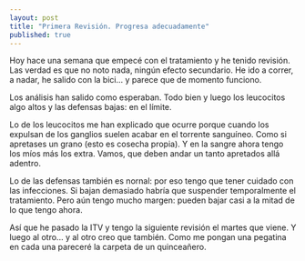 ```yaml
---
layout: post
title: "Primera Revisión. Progresa adecuadamente"
published: true
---
```


Hoy hace una semana que empecé con el tratamiento y he tenido revisión. Las verdad es que no noto nada, ningún efecto secundario. He ido a correr, a nadar, he salido con la bici... y parece que de momento funciono.

Los análisis han salido como esperaban. Todo bien y luego los leucocitos algo altos y las defensas bajas: en el límite.

Lo de los leucocitos me han explicado que ocurre porque cuando los expulsan de los ganglios suelen acabar en el torrente sanguíneo. Como si apretases un grano (esto es cosecha propia). Y en la sangre ahora tengo los míos más los extra. Vamos, que deben andar un tanto apretados allá adentro.

Lo de las defensas también es nornal: por eso tengo que tener cuidado con las infecciones. Si bajan demasiado habría que suspender temporalmente el tratamiento. Pero aún tengo mucho margen: pueden bajar casi a la mitad de lo que tengo ahora.

Así que he pasado la ITV y tengo la siguiente revisión el martes que viene. Y luego al otro... y al otro creo que también. Como me pongan una pegatina en cada una pareceré la carpeta de un quinceañero.
